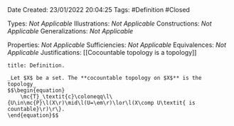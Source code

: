<br />
<br />

Date Created: 23/01/2022 20:04:25
Tags: #Definition #Closed 

Types: _Not Applicable_
Illustrations: _Not Applicable_ 
Constructions: _Not Applicable_
Generalizations: _Not Applicable_

Properties: _Not Applicable_
Sufficiencies: _Not Applicable_
Equivalences: _Not Applicable_
Justifications: [[Cocountable topology is a topology]]

``` ad-Definition
title: Definition.

_Let $X$ be a set. The **cocountable topology on $X$** is the topology_
$$\begin{equation}
    \mc{T}_\textit{c}\coloneqq\l\{U\in\mc{P}\l(X\r)\mid\l(U=\em\r)\lor\l(X\comp U\textit{ is countable}\r)\r\}.
\end{equation}$$

```
